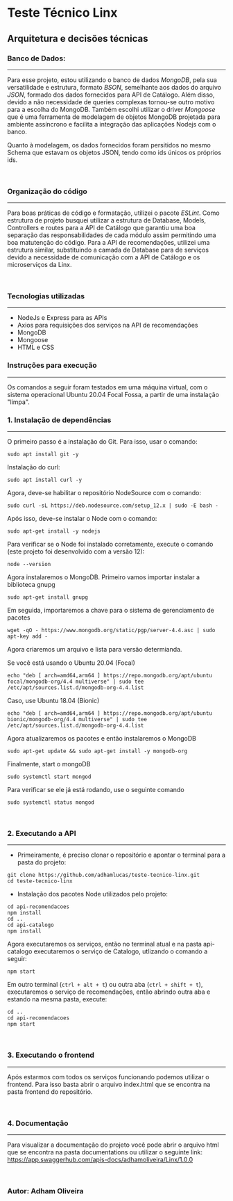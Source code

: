 # Teste Técnico Linx


## Arquitetura e decisões técnicas

### Banco de Dados:
---
Para esse projeto, estou utilizando o banco de dados _MongoDB_, pela sua versatilidade e estrutura, formato _BSON_, semelhante aos dados do arquivo _JSON_, formado dos dados fornecidos para API de Catálogo. Além disso, devido a não necessidade de queries complexas tornou-se outro motivo para a escolha do MongoDB. Também escolhi utilizar o driver _Mongoose_ que é uma ferramenta de modelagem de objetos MongoDB projetada para ambiente assíncrono e facilita a integração das aplicações Nodejs com o banco.

Quanto à modelagem, os dados fornecidos foram persitidos no mesmo Schema que estavam os objetos JSON, tendo como ids únicos os próprios ids.

</br>

### Organização do código
---

Para boas práticas de código e formatação, utilizei o pacote _ESLint_. Como estrutura de projeto busquei utilizar a estrutura de Database, Models, Controllers e routes para a API de Catálogo que garantiu uma boa separação das responsabilidades de cada módulo assim permitindo uma boa matutenção do código. Para a API de recomendações, utilizei uma estrutura similar, substituindo a camada de Database para de serviços devido a necessidade de comunicação com a API de Catálogo e os microserviços da Linx.

</br>

### Tecnologias utilizadas
---
- NodeJs e Express para as APIs
- Axios para requisições dos serviços na API de recomendações
- MongoDB
- Mongoose
- HTML e CSS


### Instruções para execução
---
Os comandos a seguir foram testados em uma máquina virtual, com o sistema operacional Ubuntu 20.04 Focal Fossa, a partir de uma instalação "limpa".

### **1. Instalação de dependências**
---

O primeiro passo é a instalação do Git. Para isso, usar o comando:

```
sudo apt install git -y
```

Instalação do curl:

```
sudo apt install curl -y
```

Agora, deve-se habilitar o repositório NodeSource com o comando:

```
sudo curl -sL https://deb.nodesource.com/setup_12.x | sudo -E bash -
```

Após isso, deve-se instalar o Node com o comando:

```
sudo apt-get install -y nodejs
```

Para verificar se o Node foi instalado corretamente, execute o comando (este projeto foi desenvolvido com a versão 12):

```
node --version
```

Agora instalaremos o MongoDB.
Primeiro vamos importar instalar a biblioteca gnupg
```
sudo apt-get install gnupg
```

Em seguida, importaremos a chave para o sistema de gerenciamento de pacotes

```
wget -qO - https://www.mongodb.org/static/pgp/server-4.4.asc | sudo apt-key add -
```

Agora criaremos um arquivo e lista para versão determianda.

Se você está usando o Ubuntu 20.04 (Focal)

```
echo "deb [ arch=amd64,arm64 ] https://repo.mongodb.org/apt/ubuntu focal/mongodb-org/4.4 multiverse" | sudo tee /etc/apt/sources.list.d/mongodb-org-4.4.list
```

Caso, use Ubuntu 18.04 (Bionic)

```
echo "deb [ arch=amd64,arm64 ] https://repo.mongodb.org/apt/ubuntu bionic/mongodb-org/4.4 multiverse" | sudo tee /etc/apt/sources.list.d/mongodb-org-4.4.list
```

Agora atualizaremos os pacotes e então instalaremos o MongoDB

```
sudo apt-get update && sudo apt-get install -y mongodb-org
```

Finalmente, start o mongoDB

```
sudo systemctl start mongod
```

Para verificar se ele já está rodando, use o seguinte comando

```
sudo systemctl status mongod
```

<br>


### **2. Executando a API**
---

-   Primeiramente, é preciso clonar o repositório e apontar o terminal para a pasta do projeto:

```
git clone https://github.com/adhamlucas/teste-tecnico-linx.git
cd teste-tecnico-linx
```

-  Instalação dos pacotes Node utilizados pelo projeto:

```
cd api-recomendacoes
npm install
cd ..
cd api-catalogo
npm install
```

Agora executaremos os serviços, então no terminal atual e na pasta api-catalogo executaremos o serviço de Catalogo, utlizando o comando a seguir:

```
npm start
```

Em outro terminal (`ctrl + alt + t`) ou outra aba (`ctrl + shift + t`), executaremos o serviço de recomendações, então abrindo outra aba e estando na mesma pasta, execute:

```
cd ..
cd api-recomendacoes
npm start
```

<br>

### 3. Executando o frontend
---

Após estarmos com todos os serviços funcionando podemos utilizar o frontend. Para isso basta abrir o arquivo index.html que se encontra na pasta frontend do repositório.

<br>

### 4. Documentação
---

Para visualizar a documentação do projeto você pode abrir o arquivo html que se encontra na pasta documentations ou utilizar o seguinte link: https://app.swaggerhub.com/apis-docs/adhamoliveira/Linx/1.0.0 

<br>

### Autor: Adham Oliveira